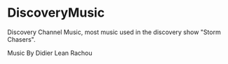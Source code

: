 # DiscoveryMusic
Discovery Channel Music, most music used in the discovery show "Storm Chasers".

Music By Didier Lean Rachou
